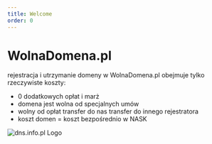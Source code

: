 ```yaml
---
title: Welcome
order: 0
---
```


# WolnaDomena.pl

rejestracja i utrzymanie domeny w WolnaDomena.pl obejmuje tylko rzeczywiste koszty:

+ 0 dodatkowych opłat i marż
+ domena jest wolna od specjalnych umów
+ wolny od opłat transfer do nas transfer do innego rejestratora
+ koszt domen = koszt bezpośrednio w NASK  

![dns.info.pl Logo](./static/dns.info.pl-color-logo.png)